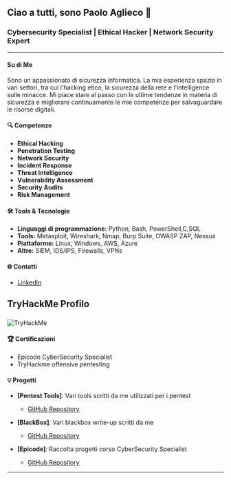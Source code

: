 ## Ciao a tutti, sono Paolo Aglieco 👋

### Cybersecurity Specialist | Ethical Hacker | Network Security Expert

---
#### Su di Me

Sono un appassionato di sicurezza informatica. La mia esperienza spazia in vari settori, tra cui l'hacking etico, la sicurezza della rete e l'intelligence sulle minacce. Mi piace stare al passo con le ultime tendenze in materia di sicurezza e migliorare continuamente le mie competenze per salvaguardare le risorse digitali.

#### 🔍 Competenze

- **Ethical Hacking**
- **Penetration Testing**
- **Network Security**
- **Incident Response**
- **Threat Intelligence**
- **Vulnerability Assessment**
- **Security Audits**
- **Risk Management**

#### 🛠️ Tools & Tecnologie

- **Linguaggi di programmazione:** Python, Bash, PowerShell,C,SQL
- **Tools:** Metasploit, Wireshark, Nmap, Burp Suite, OWASP ZAP, Nessus
- **Piattaforme:** Linux, Windows, AWS, Azure
- **Altre:** SIEM, IDS/IPS, Firewalls, VPNs

#### 🌐 Contatti

- [LinkedIn](https://www.linkedin.com/in/paolo-aglieco-aba6482a5/)
<h2 align="left">TryHackMe Profilo</h2>

###

<div align="left">
  <img src="https://tryhackme-badges.s3.amazonaws.com/THE4C3.png" alt="TryHackMe">
</div>


#### 🏆 Certificazioni

- Epicode CyberSecurity Specialist
- TryHackme offensive pentesting

#### 💡 Progetti

- **[Pentest Tools]**: Vari tools scritti da me utilizzati per i pentest
  - [GitHub Repository](https://github.com/paoloaglieco/Script)

- **[BlackBox]**: Vari blackbox write-up scritti da me
  - [GitHub Repository](https://github.com/paoloaglieco/BlackBox)

- **[Epicode]**: Raccolta progetti corso CyberSecurity Specialist
  - [GitHub Repository](https://github.com/paoloaglieco/Epicode)

---
